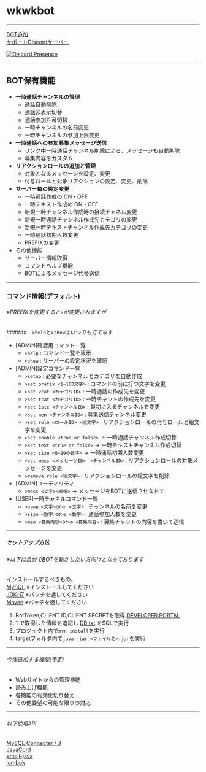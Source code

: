 # wkwkbot
***
[BOT追加](https://discord.com/oauth2/authorize?client_id=937343064811384924&scope=bot&permissions=8)  
[サポートDiscordサーバー](https://discord.gg/6Z7jabh983)

[![Discord Presence](https://lanyard.cnrad.dev/api/422099698388697108?idleMessage=今は何もしてないよ&hideTimestamp=true
)](https://discord.com/users/422099698388697108)
***
## BOT保有機能
- **一時通話チャンネルの管理**
  - 通話自動削除
  - 通話非表示切替
  - 通話参加許可切替
  - 一時チャンネルの名前変更
  - 一時チャンネルの参加上限変更
- **一時通話への参加募集メッセージ送信**
  - リンク中一時通話チャンネル削除による、メッセージも自動削除
  - 募集内容をカスタム
- **リアクションロールの追加と管理**
  - 対象となるメッセージを設定、変更
  - 付与ロールと対象リアクションの設定、変更、削除
- **サーバー毎の設定変更**
  - 一時通話作成の ON・OFF
  - 一時テキスト作成の ON・OFF
  - 新規一時チャンネル作成時の接続チャネル変更
  - 新規一時通話チャンネル作成先カテゴリの変更
  - 新規一時テキストチャンネル作成先カテゴリの変更
  - 一時通話初期人数変更
  - PREFIXの変更
- その他機能
  - サーバー情報取得
  - コマンドヘルプ機能
  - BOTによるメッセージ代替送信
***
### コマンド情報(デフォルト)
###### ※PREFIXを変更すると`>`が変更されますが
######　`>help`と`>show`はいつでも打てます
- [ADMIN]確認用コマンド一覧
  - `>help` : コマンド一覧を表示
  - `>show` : サーバーの設定状況を確認
- [ADMIN]設定コマンド一覧
  - `>setup` : 必要なチャンネルとカテゴリを自動作成
  - `>set prefix <1~100文字>` : コマンドの前に打つ文字を変更
  - `>set vcat <カテゴリID>` : 一時通話の作成先を変更
  - `>set tcat <カテゴリID>` : 一時チャットの作成先を変更
  - `>set 1stc <チャンネルID>` : 最初に入るチャンネルを変更
  - `>set men <チャンネルID>` : 募集送信チャンネル変更
  - `>set role <ロールID> <絵文字>` : リアクションロールの付与ロールと絵文字を変更
  - `>set enable <true or false>` -> 一時通話チャンネル作成切替
  - `>set text <true or false>` -> 一時テキストチャンネル作成切替
  - `>set size <0~99の数字>` -> 一時通話初期人数変更
  - `>set mess <メッセージID>　<チャンネルID>` : リアクションロールの対象メッセージを変更
  - `>remove role <絵文字>` : リアクションロールの絵文字を削除
- [ADMIN]ユーティリティ
  - `>mess <文字><画像>` -> メッセージをBOTに送信させなおす
- [USER]一時チャネルコマンド一覧
  - `>name <文字>`or`>n <文字>` : チャンネルの名前を変更
  - `>size <数字>`or`>s <数字>` : 通話参加人数を変更
  - `>men <募集内容>`or`>m <募集内容>` : 募集チャットの内容を書いて送信
***
##### セットアップ方法
###### ※以下は自分でBOTを動かしたい方向けとなっております
インストールするべきもの。  
[MySQL](https://dev.mysql.com/downloads/mysql/) ※インストールしてください  
[JDK-17](https://www.oracle.com/java/technologies/downloads/) ※パッチを通してください  
[Maven](https://maven.apache.org/download.cgi) ※パッチを通してください
1. BotToken,CLIENT ID,CLIENT SECRETを取得 [DEVELOPER PORTAL](https://discord.com/developers/applications)
2. 1 で取得した情報を追記し [DB.txt](https://github.com/wkwk-3/wkwkbot/blob/main/DB/DB.txt) をSQLで実行
3. プロジェクト内で`mvn install`を実行
4. targetフォルダ内で`java -jar <ファイル名>.jar`を実行
***
###### 今後追加する機能(予定)
- Webサイトからの管理機能
- 読み上げ機能
- 各機能の有効化切り替え
- その他要望の可能な限りの対応
***
###### 以下使用API
[MySQL Connecter / J](https://github.com/mysql/mysql-connector-j)  
[JavaCord](https://javacord.org)  
[emoji-java](https://github.com/vdurmont/emoji-java)  
[lombok](https://github.com/projectlombok/lombok)